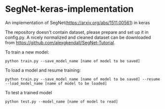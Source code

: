# SegNet-keras-implementation
An implementation of SegNet(https://arxiv.org/abs/1511.00561) in keras

The repository doesn't contain dataset, please prepare and set up it in config.py. A nicely normalized and cleaned dataset can be downloaded from https://github.com/alexgkendall/SegNet-Tutorial.

To train a new model:

```console
python train.py --save_model_name [name of model to be saved]
```

To load a model and resume training:

```console
python train.py --save_model_name [name of model to be saved] --resume --load_model_name [name of model to be loaded]
```

To test a trained model

```console
python test.py --model_name [name of model to read]
```

